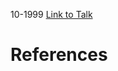 

10-1999
[Link to Talk](https://www.churchofjesuschrist.org/study/general-conference/1999/10/relief-society-session?lang=eng)



# References

